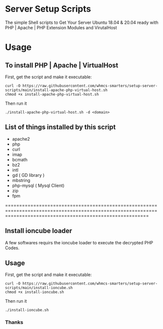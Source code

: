 # Server Setup Scripts
The simple Shell scripts to Get Your Server Ubuntu 18.04 & 20.04 ready with PHP | Apache | PHP Extension Modules and VirutalHost

# Usage

## To install PHP | Apache | VirtualHost 

First, get the script and make it executable:
``` 
curl -O https://raw.githubusercontent.com/whmcs-smarters/setup-server-scripts/main/install-apache-php-virtual-host.sh
chmod +x install-apache-php-virtual-host.sh
```
Then run it
``` 
./install-apache-php-virtual-host.sh -d <domain>

```
## List of things installed by this script

- apache2
- php
- curl
- imap
- bcmath
- bz2
- intl
- gd ( GD library )
- mbstring
- php-mysql ( Mysql Client)
- zip
- fpm

===============================================================================================================================================================

## Install ioncube loader 
A few softwares requirs the ioncube loader to execute the decrypted PHP Codes. 

## Usage 
  First, get the script and make it executable:
``` 
curl -O https://raw.githubusercontent.com/whmcs-smarters/setup-server-scripts/main/install-ioncube.sh
chmod +x install-ioncube.sh
```
Then run it
``` 
./install-ioncube.sh

```

### Thanks
